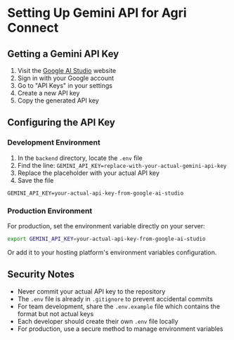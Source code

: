 # Setting Up Gemini API for Agri Connect

## Getting a Gemini API Key

1. Visit the [Google AI Studio](https://makersuite.google.com/) website
2. Sign in with your Google account
3. Go to "API Keys" in your settings
4. Create a new API key
5. Copy the generated API key

## Configuring the API Key

### Development Environment

1. In the `backend` directory, locate the `.env` file
2. Find the line: `GEMINI_API_KEY=replace-with-your-actual-gemini-api-key`
3. Replace the placeholder with your actual API key
4. Save the file

```
GEMINI_API_KEY=your-actual-api-key-from-google-ai-studio
```

### Production Environment

For production, set the environment variable directly on your server:

```bash
export GEMINI_API_KEY=your-actual-api-key-from-google-ai-studio
```

Or add it to your hosting platform's environment variables configuration.

## Security Notes

- Never commit your actual API key to the repository
- The `.env` file is already in `.gitignore` to prevent accidental commits
- For team development, share the `.env.example` file which contains the format but not actual keys
- Each developer should create their own `.env` file locally
- For production, use a secure method to manage environment variables 